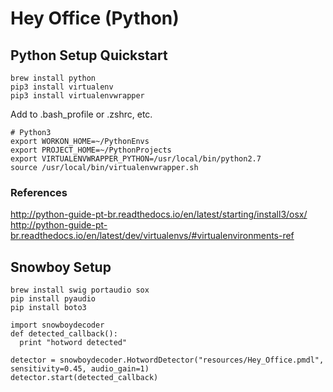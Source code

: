 # Hey Office (Python)

## Python Setup Quickstart

```
brew install python
pip3 install virtualenv
pip3 install virtualenvwrapper
```

Add to .bash_profile or .zshrc, etc.

```
# Python3
export WORKON_HOME=~/PythonEnvs
export PROJECT_HOME=~/PythonProjects
export VIRTUALENVWRAPPER_PYTHON=/usr/local/bin/python2.7
source /usr/local/bin/virtualenvwrapper.sh
```

### References
http://python-guide-pt-br.readthedocs.io/en/latest/starting/install3/osx/
http://python-guide-pt-br.readthedocs.io/en/latest/dev/virtualenvs/#virtualenvironments-ref


## Snowboy Setup

```
brew install swig portaudio sox
pip install pyaudio
pip install boto3
```

```
import snowboydecoder
def detected_callback():
  print "hotword detected"

detector = snowboydecoder.HotwordDetector("resources/Hey_Office.pmdl", sensitivity=0.45, audio_gain=1)
detector.start(detected_callback)
```
